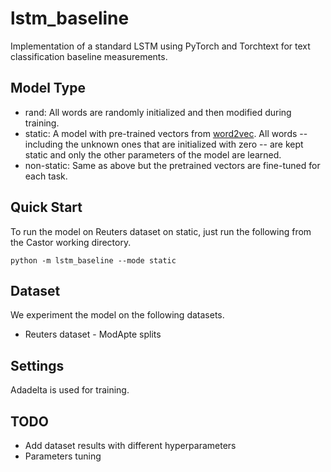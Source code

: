 # lstm_baseline

Implementation of a standard LSTM using PyTorch and Torchtext for text classification baseline measurements.

## Model Type

- rand: All words are randomly initialized and then modified during training.
- static: A model with pre-trained vectors from [word2vec](https://code.google.com/archive/p/word2vec/). All words -- including the unknown ones that are initialized with zero -- are kept static and only the other parameters of the model are learned.
- non-static: Same as above but the pretrained vectors are fine-tuned for each task.

## Quick Start

To run the model on Reuters dataset on static, just run the following from the Castor working directory.

```
python -m lstm_baseline --mode static
```

## Dataset

We experiment the model on the following datasets.

- Reuters dataset - ModApte splits

## Settings

Adadelta is used for training.

## TODO

- Add dataset results with different hyperparameters
- Parameters tuning
